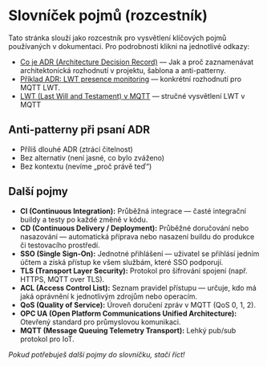 # Slovníček pojmů (rozcestník)

Tato stránka slouží jako rozcestník pro vysvětlení klíčových pojmů používaných v dokumentaci. Pro podrobnosti klikni na jednotlivé odkazy:

- [Co je ADR (Architecture Decision Record)](adr-explanations.md) — Jak a proč zaznamenávat architektonická rozhodnutí v projektu, šablona a anti-patterny.
- [Příklad ADR: LWT presence monitoring](../adr/adr-0004-lwt-presence-monitoring.md) — konkrétní rozhodnutí pro MQTT LWT.
- [LWT (Last Will and Testament) v MQTT](mqtt-lwt.md) — stručné vysvětlení LWT v MQTT


## Anti-patterny při psaní ADR

- Příliš dlouhé ADR (ztrácí čitelnost)
- Bez alternativ (není jasné, co bylo zváženo)
- Bez kontextu (nevíme „proč právě teď“)

## Další pojmy

- **CI (Continuous Integration):** Průběžná integrace — časté integrační buildy a testy po každé změně v kódu.
- **CD (Continuous Delivery / Deployment):** Průběžné doručování nebo nasazování — automatická příprava nebo nasazení buildu do produkce či testovacího prostředí.
- **SSO (Single Sign-On):** Jednotné přihlášení — uživatel se přihlásí jedním účtem a získá přístup ke všem službám, které SSO podporují.
- **TLS (Transport Layer Security):** Protokol pro šifrování spojení (např. HTTPS, MQTT over TLS).
- **ACL (Access Control List):** Seznam pravidel přístupu — určuje, kdo má jaká oprávnění k jednotlivým zdrojům nebo operacím.
- **QoS (Quality of Service):** Úroveň doručení zpráv v MQTT (QoS 0, 1, 2).
- **OPC UA (Open Platform Communications Unified Architecture):** Otevřený standard pro průmyslovou komunikaci.
- **MQTT (Message Queuing Telemetry Transport):** Lehký pub/sub protokol pro IoT.

*Pokud potřebuješ další pojmy do slovníčku, stačí říct!*